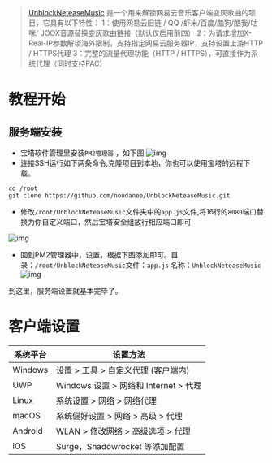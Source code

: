 > [UnblockNeteaseMusic](https://github.com/nondanee/UnblockNeteaseMusic) 是一个用来解锁网易云音乐客户端变灰歌曲的项目，它具有以下特性：
1：使用网易云旧链 / QQ /虾米/百度/酷狗/酷我/咕咪/ JOOX音源替换变灰歌曲链接（默认仅启用前四）
2：为请求增加X-Real-IP参数解锁海外限制，支持指定网易云服务器IP，支持设置上游HTTP / HTTPS代理
3：完整的流量代理功能（HTTP / HTTPS），可直接作为系统代理（同时支持PAC）
# 教程开始
## 服务端安装
- 宝塔软件管理里安装`PM2管理器` ，如下图
![img](https://r.photo.store.qq.com/psb?/V11ZWwHn4UJDQ6/mPZ5FSAfdbulhO4wwCuCsxSQOD7dCfPgbA12QQNb.N8!/r/dL4AAAAAAAAA)
- 连接SSH运行如下两条命令,克隆项目到本地，你也可以使用宝塔的远程下载。
```
cd /root
git clone https://github.com/nondanee/UnblockNeteaseMusic.git
```
- 修改`/root/UnblockNeteaseMusic`文件夹中的`app.js`文件,将16行的`8080`端口替换为你自定义端口，然后宝塔安全组放行相应端口即可

![img](https://r.photo.store.qq.com/psb?/V11ZWwHn4UJDQ6/gz28EBrK7rowkCYctFP*hyYF5HFinmRZrEeh.BKOtXc!/r/dEwBAAAAAAAA)
- 回到PM2管理器中，设置，根据下图添加即可。目录：`/root/UnblockNeteaseMusic`文件：`app.js` 名称：`UnblockNeteaseMusic`
![img](https://r.photo.store.qq.com/psb?/V11ZWwHn4UJDQ6/DpyyIwidunUVO71NbAp3cGYYCfQ9voYSDBEflSpBZBw!/r/dL8AAAAAAAAA)

到这里，服务端设置就基本完毕了。
# 客户端设置
| 系统平台              | 设置方法                  |
| ------------------------- | ----------------------------- |
| Windows | 	设置 > 工具 > 自定义代理 (客户端内) |
| UWP   | Windows 设置 > 网络和 Internet > 代理 |
| Linux   | 系统设置 > 网络 > 网络代理 |
| macOS   | 系统偏好设置 > 网络 > 高级 > 代理 |
| Android   | WLAN > 修改网络 > 高级选项 > 代理 |
| iOS  | Surge，Shadowrocket 等添加配置 |


